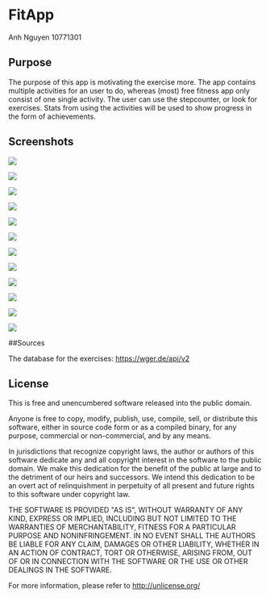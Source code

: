 # FitApp
Anh Nguyen
10771301

## Purpose
The purpose of this app is motivating the exercise more. The app contains multiple activities for an user to do, whereas (most) free fitness app only consist of one single activity. The user can use the stepcounter, or look for exercises. Stats from using the activities will be used to show progress in the form of achievements.

## Screenshots

![](doc/Screenshot_2017-02-03-00-42-27.png)

![](doc/Screenshot_2017-02-03-00-42-42.png)

![](doc/Screenshot_2017-02-03-00-42-53.png)

![](doc/Screenshot_2017-02-03-00-43-20.png)

![](doc/Screenshot_2017-02-03-00-43-43.png)

![](doc/Screenshot_2017-02-03-00-43-54.png)

![](doc/Screenshot_2017-02-03-00-44-01.png)

![](doc/Screenshot_2017-02-03-00-44-43.png)

![](doc/Screenshot_2017-02-03-00-44-54.png)

![](doc/Screenshot_2017-02-03-00-45-41.png)

![](doc/Screenshot_2017-02-03-00-45-58.png)

![](doc/Screenshot_2017-02-03-00-46-24.png)

##Sources

The database for the exercises: https://wger.de/api/v2

## License
This is free and unencumbered software released into the public domain.

Anyone is free to copy, modify, publish, use, compile, sell, or
distribute this software, either in source code form or as a compiled
binary, for any purpose, commercial or non-commercial, and by any
means.

In jurisdictions that recognize copyright laws, the author or authors
of this software dedicate any and all copyright interest in the
software to the public domain. We make this dedication for the benefit
of the public at large and to the detriment of our heirs and
successors. We intend this dedication to be an overt act of
relinquishment in perpetuity of all present and future rights to this
software under copyright law.

THE SOFTWARE IS PROVIDED "AS IS", WITHOUT WARRANTY OF ANY KIND,
EXPRESS OR IMPLIED, INCLUDING BUT NOT LIMITED TO THE WARRANTIES OF
MERCHANTABILITY, FITNESS FOR A PARTICULAR PURPOSE AND NONINFRINGEMENT.
IN NO EVENT SHALL THE AUTHORS BE LIABLE FOR ANY CLAIM, DAMAGES OR
OTHER LIABILITY, WHETHER IN AN ACTION OF CONTRACT, TORT OR OTHERWISE,
ARISING FROM, OUT OF OR IN CONNECTION WITH THE SOFTWARE OR THE USE OR
OTHER DEALINGS IN THE SOFTWARE.

For more information, please refer to <http://unlicense.org/>
